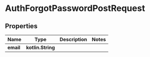 
# AuthForgotPasswordPostRequest

## Properties
Name | Type | Description | Notes
------------ | ------------- | ------------- | -------------
**email** | **kotlin.String** |  | 




